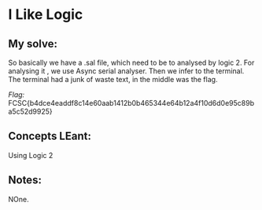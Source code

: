 # I Like Logic

## My solve:
So basically we have a .sal file, which need to be to analysed by logic 2.
For analysing it , we use Async serial analyser.
Then we infer to the terminal. The terminal had a junk of waste text, in the middle was the flag.

*Flag:* FCSC{b4dce4eaddf8c14e60aab1412b0b465344e64b12a4f10d6d0e95c89ba5c52d9925}

## Concepts LEant:
Using Logic 2

## Notes:
NOne.

